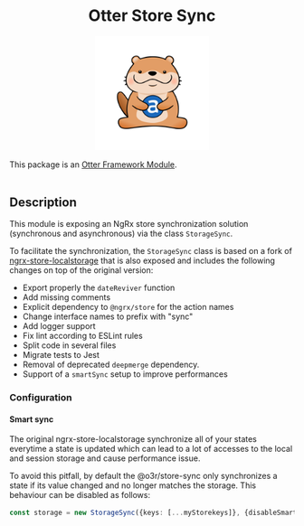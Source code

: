 <h1 align="center">Otter Store Sync</h1>
<p align="center">
  <img src="../../../assets/logo/otter.png" alt="Super cute Otter!" width="40%"/>
</p>

This package is an [Otter Framework Module](https://github.com/AmadeusITGroup/otter/tree/main/docs/core/MODULE.md).
<br />
<br />

## Description

This module is exposing an NgRx store synchronization solution (synchronous and asynchronous) via the class `StorageSync`.

To facilitate the synchronization, the `StorageSync` class is based on a fork of [ngrx-store-localstorage](https://github.com/btroncone/ngrx-store-localstorage) that is also exposed and includes the following changes on top of the original version:

- Export properly the `dateReviver` function
- Add missing comments
- Explicit dependency to `@ngrx/store` for the action names
- Change interface names to prefix with "sync"
- Add logger support
- Fix lint according to ESLint rules
- Split code in several files
- Migrate tests to Jest
- Removal of deprecated `deepmerge` dependency.
- Support of a `smartSync` setup to improve performances 

### Configuration
#### Smart sync
The original ngrx-store-localstorage synchronize all of your states everytime a state is updated which can lead to a lot 
of accesses to the local and session storage and cause performance issue.

To avoid this pitfall, by default the @o3r/store-sync only synchronizes a state if its value changed and no longer matches
the storage. 
This behaviour can be disabled as follows:
```typescript
const storage = new StorageSync({keys: [...myStorekeys]}, {disableSmartSync: true});
```
